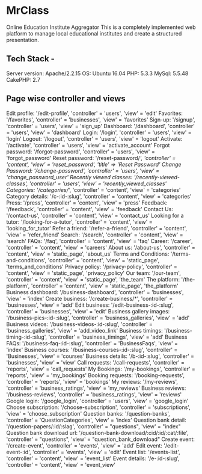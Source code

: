 # MrClass 
Online Education Institute Aggregator 
This is a completely implemented web platform to manage local educational institutes and create a structured presentation.

## Tech Stack - 
Server version: Apache/2.2.15
OS: Ubuntu 16.04
PHP: 5.3.3 
MySql: 5.5.48
CakePHP: 2.7

## Page wise controller and views
Edit profile: '/edit-profile', 'controller' = 'users', 'view' = 'edit'
Favorites: '/favorites', 'controller' = 'businesses', 'view' = 'favorites'
Sign-up: '/signup', 'controller' = 'users', 'view' = 'sign_up'
Dashboard: '/dashboard', 'controller' = 'users', 'view' = 'dashboard'
Login: '/login', 'controller' = 'users', 'view' = 'login'
Logout: '/logout', 'controller' = 'users', 'view' = 'logout'
Activate: '/activate', 'controller' = 'users', 'view' = 'activate_account'
Forgot password: '/forgot-password', 'controller' = 'users', 'view' = 'forgot_password'
Reset password: '/reset-password/*', 'controller' = 'content', 'view' = 'reset_password', 'title' => 'Reset Password'
Change Password: '/change-password', 'controller' = 'users', 'view' = 'change_password_user'
Recently viewed classes: '/recently-viewed-classes', 'controller' = 'users', 'view' = 'recently_viewed_classes'
Categories: '/categories/*', 'controller' = 'content', 'view' = 'categories'
Category details: '/c-:id-:slug', 'controller' = 'content', 'view' = 'categories'
Press: '/press', 'controller' = 'content', 'view' = 'press'
Feedback: '/feedback', 'controller' = 'content', 'view' = 'feedback'
Contact Us: '/contact-us', 'controller' = 'content', 'view' = 'contact_us'
Looking for a tutor: '/looking-for-a-tutor', 'controller' = 'content', 'view' = 'looking_for_tutor'
Refer a friend: '/refer-a-friend', 'controller' = 'content', 'view' = 'refer_friend'
Search: '/search', 'controller' = 'content', 'view' = 'search'
FAQs: '/faq', 'controller' = 'content', 'view' = 'faq'
Career: '/career', 'controller' = 'content', 'view' = 'careers'
About us: '/about-us', 'controller' = 'content', 'view' = 'static_page', 'about_us'
Terms and Conditions: '/terms-and-conditions', 'controller' = 'content', 'view' = 'static_page', 'terms_and_conditions'
Privacy policy: '/privacy-policy', 'controller' = 'content', 'view' = 'static_page', 'privacy_policy'
Our team: '/our-team', 'controller' = 'content', 'view' = 'static_page', 'the_team'
The platform: '/the-platform', 'controller' = 'content', 'view' = 'static_page', 'the_platform'
Business dashboard: '/business-dashboard', 'controller' = 'businesses', 'view' = 'index'
Create business: '/create-business/*', 'controller' = 'businesses', 'view' = 'add'
Edit business: '/edit-business-:id-:slug', 'controller' = 'businesses', 'view' = 'edit'
Business gallery images: '/business-pics-:id-:slug', 'controller' = 'business_galleries', 'view' = 'add'
Business videos: '/business-videos-:id-:slug', 'controller' = 'business_galleries', 'view' = 'add_video_link'
Business timings: '/business-timing-:id-:slug', 'controller' = 'business_timings', 'view' = 'add'
Business FAQs: '/business-faq-:id-:slug', 'controller' = 'BusinessFaqs', 'view' = 'index'
Business courses: '/business-courses-:id-:slug', 'controller' = 'Businesses', 'view' = 'courses'
Business details: '/b-:id-:slug', 'controller' = 'businesses', 'view' = 'view'
Call requests: '/call-requests', 'controller' = 'reports', 'view' = 'call_requests'
My Bookings: '/my-bookings', 'controller' = 'reports', 'view' = 'my_bookings'
Booking requests: '/booking-requests', 'controller' = 'reports', 'view' = 'bookings'
My reviews: '/my-reviews', 'controller' = 'business_ratings', 'view' = 'my_reviews'
Business reviews: '/business-reviews', 'controller' = 'business_ratings', 'view' = 'reviews'
Google login: '/google_login', 'controller' = 'users', 'view' = 'google_login'
Choose subscription: '/choose-subscription', 'controller' = 'subscriptions', 'view' = 'choose_subscription'
Question banks: '/question-banks', 'controller' = 'QuestionCategories', 'view' = 'index'
Question bank detail: '/question-papers/:id/:slag', 'controller' = "questions", 'view' = "index"
Question bank download url: '/question-bank-download/:cid/:id/:cat/:file', 'controller' = "questions", 'view' = "question_bank_download"
Create event: '/create-event', 'controller' = 'events', 'view' = 'add'
Edit event: '/edit-event-:id', 'controller' = 'events', 'view' = 'edit'
Event list: '/events-list', 'controller' = 'content', 'view' = 'event_list'
Event details: '/e-:id-:slug', 'controller' = 'content', 'view' = 'event_view'

